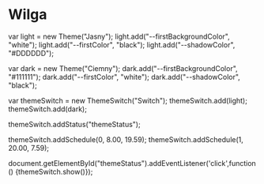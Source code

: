 # Wilga

var light = new Theme("Jasny");
light.add("--firstBackgroundColor", "white");
light.add("--firstColor", "black");
light.add("--shadowColor", "#DDDDDD");

var dark = new Theme("Ciemny");
dark.add("--firstBackgroundColor", "#111111");
dark.add("--firstColor", "white");
dark.add("--shadowColor", "black");

var themeSwitch = new ThemeSwitch("Switch");
themeSwitch.add(light);
themeSwitch.add(dark);

themeSwitch.addStatus("themeStatus");

themeSwitch.addSchedule(0, 8.00, 19.59);
themeSwitch.addSchedule(1, 20.00, 7.59);

document.getElementById("themeStatus").addEventListener('click',function () {themeSwitch.show()});
